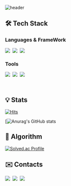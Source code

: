 ![header](https://capsule-render.vercel.app/api?type=waving&color=gradient&height=120&animation=fadeIn&section=footer&text=JongSeok's&nbsp;Git&fontAlign=60&fontColor=40e0d0)

## 🛠️ Tech Stack 
### Languages & FrameWork
<p>
  <img src="https://img.shields.io/badge/Android-3DDC84?style=flat-square&logo=Android&logoColor=white"/>&nbsp
  <img src="https://img.shields.io/badge/Kotlin-7F52FF?style=flat-square&logo=Kotlin&logoColor=white"/>&nbsp
  <img src="https://img.shields.io/badge/MySQL-4479A1?style=flat-square&logo=MySQL&logoColor=white"/>&nbsp
</p>

### Tools
<p>
  <img src="https://img.shields.io/badge/Figma-F24E1E?style=flat-square&logo=Figma&logoColor=white"/>&nbsp
  <img src="https://img.shields.io/badge/Github-181717?style=flat-square&logo=Github&logoColor=white"/>&nbsp
  <img src="https://img.shields.io/badge/Firebase-FFCA28?style=flat-square&logo=Firebase&logoColor=white"/>&nbsp
</p>

<br>

## 💡 Stats
[![Hits](https://hits.seeyoufarm.com/api/count/incr/badge.svg?url=https%3A%2F%2Fgithub.com%2FOjongseok&count_bg=%2379C83D&title_bg=%23555555&icon=&icon_color=%23E7E7E7&title=hits&edge_flat=false)](https://hits.seeyoufarm.com)

[![Anurag's GitHub stats](https://github-readme-stats.vercel.app/api?username=Ojongseok&show_icons=true&theme=merko)

## 🧩 Algorithm
[![Solved.ac Profile](http://mazassumnida.wtf/api/v2/generate_badge?boj=whdtjr6889)](https://solved.ac/whdtjr6889/)



## ✉️ Contacts 
<p>
  <img src="https://img.shields.io/badge/Gmail-EA4335?style=flat-square&logo=Gmail&logoColor=white"/>&nbsp
  <a href="https://develop-oj.tistory.com">
    <img src="https://img.shields.io/badge/Tistory-02303A?style=flat-square&logo=Tistory&logoColor=white"/></a>&nbsp
  <a href="https://www.notion.so/Oh_Jong_Seok-044e02297635493685b15ad09b572572?pvs=4">
    <img src="https://img.shields.io/badge/Notion-02303A?style=flat-square&logo=Notion&logoColor=white"/></a>&nbsp
</p>
